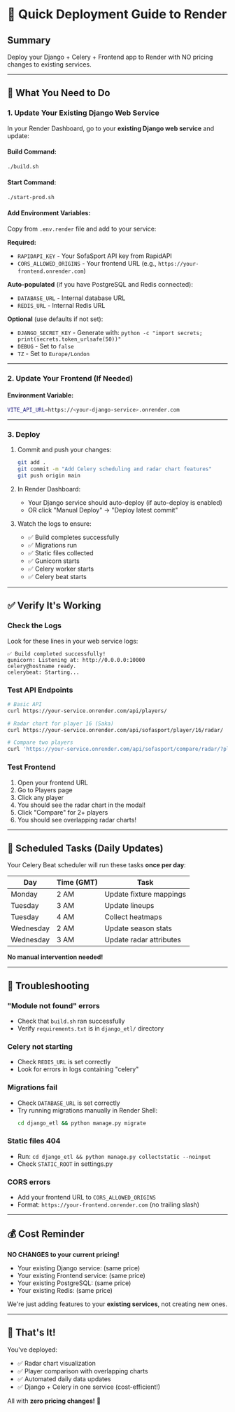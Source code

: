 # 🚀 Quick Deployment Guide to Render

## Summary

Deploy your Django + Celery + Frontend app to Render with NO pricing changes to existing services.

---

## 🎯 What You Need to Do

### 1. Update Your Existing Django Web Service

In your Render Dashboard, go to your **existing Django web service** and update:

#### **Build Command:**
```bash
./build.sh
```

#### **Start Command:**
```bash
./start-prod.sh
```

#### **Add Environment Variables:**
Copy from `.env.render` file and add to your service:

**Required:**
- `RAPIDAPI_KEY` - Your SofaSport API key from RapidAPI
- `CORS_ALLOWED_ORIGINS` - Your frontend URL (e.g., `https://your-frontend.onrender.com`)

**Auto-populated** (if you have PostgreSQL and Redis connected):
- `DATABASE_URL` - Internal database URL
- `REDIS_URL` - Internal Redis URL

**Optional** (use defaults if not set):
- `DJANGO_SECRET_KEY` - Generate with: `python -c "import secrets; print(secrets.token_urlsafe(50))"`
- `DEBUG` - Set to `false`
- `TZ` - Set to `Europe/London`

---

### 2. Update Your Frontend (If Needed)

#### **Environment Variable:**
```bash
VITE_API_URL=https://<your-django-service>.onrender.com
```

---

### 3. Deploy

1. Commit and push your changes:
   ```bash
   git add .
   git commit -m "Add Celery scheduling and radar chart features"
   git push origin main
   ```

2. In Render Dashboard:
   - Your Django service should auto-deploy (if auto-deploy is enabled)
   - OR click "Manual Deploy" → "Deploy latest commit"

3. Watch the logs to ensure:
   - ✅ Build completes successfully
   - ✅ Migrations run
   - ✅ Static files collected
   - ✅ Gunicorn starts
   - ✅ Celery worker starts
   - ✅ Celery beat starts

---

## ✅ Verify It's Working

### Check the Logs

Look for these lines in your web service logs:

```
✅ Build completed successfully!
gunicorn: Listening at: http://0.0.0.0:10000
celery@hostname ready.
celerybeat: Starting...
```

### Test API Endpoints

```bash
# Basic API
curl https://your-service.onrender.com/api/players/

# Radar chart for player 16 (Saka)
curl https://your-service.onrender.com/api/sofasport/player/16/radar/

# Compare two players
curl 'https://your-service.onrender.com/api/sofasport/compare/radar/?player_ids=16,23'
```

### Test Frontend

1. Open your frontend URL
2. Go to Players page
3. Click any player
4. You should see the radar chart in the modal!
5. Click "Compare" for 2+ players
6. You should see overlapping radar charts!

---

## 📅 Scheduled Tasks (Daily Updates)

Your Celery Beat scheduler will run these tasks **once per day**:

| Day | Time (GMT) | Task |
|-----|-----------|------|
| Monday | 2 AM | Update fixture mappings |
| Tuesday | 3 AM | Update lineups |
| Tuesday | 4 AM | Collect heatmaps |
| Wednesday | 2 AM | Update season stats |
| Wednesday | 3 AM | Update radar attributes |

**No manual intervention needed!**

---

## 🐛 Troubleshooting

### "Module not found" errors
- Check that `build.sh` ran successfully
- Verify `requirements.txt` is in `django_etl/` directory

### Celery not starting
- Check `REDIS_URL` is set correctly
- Look for errors in logs containing "celery"

### Migrations fail
- Check `DATABASE_URL` is set correctly
- Try running migrations manually in Render Shell:
  ```bash
  cd django_etl && python manage.py migrate
  ```

### Static files 404
- Run: `cd django_etl && python manage.py collectstatic --noinput`
- Check `STATIC_ROOT` in settings.py

### CORS errors
- Add your frontend URL to `CORS_ALLOWED_ORIGINS`
- Format: `https://your-frontend.onrender.com` (no trailing slash)

---

## 💰 Cost Reminder

**NO CHANGES to your current pricing!**

- Your existing Django service: (same price)
- Your existing Frontend service: (same price)
- Your existing PostgreSQL: (same price)
- Your existing Redis: (same price)

We're just adding features to your **existing services**, not creating new ones.

---

## 🎉 That's It!

You've deployed:
- ✅ Radar chart visualization
- ✅ Player comparison with overlapping charts
- ✅ Automated daily data updates
- ✅ Django + Celery in one service (cost-efficient!)

All with **zero pricing changes!** 🚀
